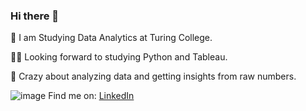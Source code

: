 
### Hi there 👋

🚀 I am Studying Data Analytics at Turing College.

🧑‍🎓 Looking forward to studying Python and Tableau.

🎉 Crazy about analyzing data and getting insights from raw numbers.

![image](https://user-images.githubusercontent.com/111267909/223228448-f966b306-443d-4de4-8009-7f22aaf17a37.png)
Find me on: [LinkedIn](https://www.linkedin.com/in/asta-prismontiene/)


